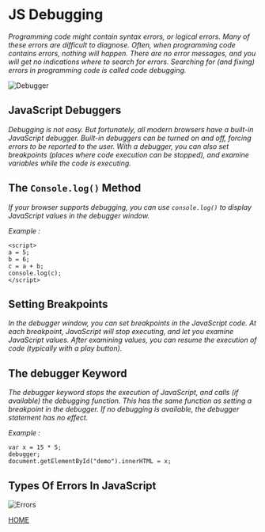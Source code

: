 # **JS Debugging**

*Programming code might contain syntax errors, or logical errors.*
*Many of these errors are difficult to diagnose.*
*Often, when programming code contains errors, nothing will happen.*
*There are no error messages, and you will get no indications where to search for errors.*
*Searching for (and fixing) errors in programming code is called code debugging.*

![Debugger](https://data-flair.training/blogs/wp-content/uploads/sites/2/2019/08/JavaScript-Debugging-and-Testing-1200x720.png)

## **JavaScript Debuggers**

*Debugging is not easy. But fortunately, all modern browsers have a built-in JavaScript debugger.*
*Built-in debuggers can be turned on and off, forcing errors to be reported to the user.*
*With a debugger, you can also set breakpoints (places where code execution can be stopped),
and examine variables while the code is executing.*

## **The `Console.log()` Method**

*If your browser supports debugging, you can use `console.log()` to display JavaScript values in the debugger window.*

*Example :*
```
<script>
a = 5;
b = 6;
c = a + b;
console.log(c);
</script>
```

## **Setting Breakpoints**

*In the debugger window, you can set breakpoints in the JavaScript code.*
*At each breakpoint, JavaScript will stop executing, and let you examine JavaScript values.*
*After examining values, you can resume the
execution of code (typically with a play button).*

## **The debugger Keyword**

*The debugger keyword stops the execution of JavaScript, and calls (if available) the debugging function.*
*This has the same function as setting a breakpoint in the debugger.*
*If no debugging is available, the debugger statement has no effect.*

*Example :*
```
var x = 15 * 5;
debugger;
document.getElementById("demo").innerHTML = x;
```

## **Types Of Errors In JavaScript**

![Errors](https://www.tutsmake.com/wp-content/uploads/2020/05/Types-of-Errors-In-JavaScript.jpeg)


[HOME](https://malkhaleel88.github.io/reading-notes)